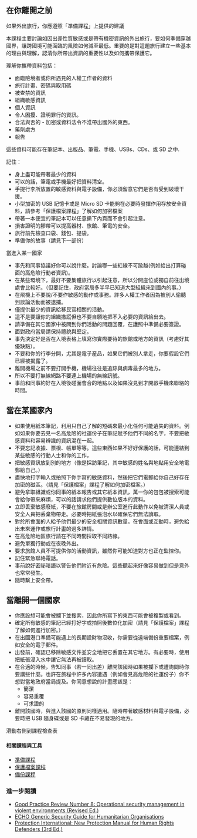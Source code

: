在你離開之前
-------------
如果外出旅行，你應遵照「準備課程」上提供的建議

本課程主要討論如因出差性質敏感或是帶有機密資訊的外出旅行，要如何準備穿越國界，讓跨國境可能面臨的風險如何減至最低。重要的是對這趙旅行建立一些基本的理由與理解，認清你所帶出資訊的重要性以及如何攜帶保護它。

理解你攜帶資料包括：
- 面臨險境者或你所遇見的人權工作者的資料
- 旅行計畫、密碼與取用碼
- 被查禁的資訊
- 組織敏感資訊
- 個人資訊
- 令人困擾、證明罪行的資訊。
- 合法與否的 - 加密或資料法令不淮帶出國外的東西。
- 藥劑處方
- 報告

這些資料可能存在筆記本、出版品、筆電、手機、USBs、CDs、或 SD 之中.

記住：
- 身上盡可能帶著最少的資料
- 可以的話，筆電或手機最好把資料清空。
- 手提行李所放置的敏感資料與電子設備，你必須留意它們是否有受到破壞干援。
- 小型加密的 USB 記憶卡或是 Micro SD 卡能夠在必要時發揮作用存放安全資料，請參考「保護檔案課程」了解如何加密檔案
- 帶著一本便宜的筆記本可以任意撕下內頁而不會引起注意。
- 損害證明的膠帶可以提高器材、旅館、筆電的安全。
- 旅行前先檢查口袋、錢包、提袋。
- 準備你的故事（請見下一部份）

當進入某一國家

- 事先和同事協議好你可以說什麼。討論哪一些紅線不可踰越(例如給出打算碰面的高危險行動者資訊)。
- 在某些環境下，最好不要集體旅行以引起注意，所以分開座位或獨自前往出境處會比較好。（但要記住，政府當局多半早已知道大型組織來到國內的事。）
- 在飛機上不要說/不要作敏感的動作或事務。許多人權工作者因為被別人偷聽到談論活動而被逮捕。
- 僅提供最少的資訊給移民官相關的活動。
- 這不是要讓你的組織撒謊但也不要自願地把不入必要的資訊給出去。
- 請準備在其它國家中被問到你們活動的問題回覆，在護照中準備必要簽證。
- 面對政府當局請保持禮貌與堅定。
- 事先決定好是否在入境表格上填寫你實際要待的旅館或地方的資訊（考慮好其優缺點）。
- 不要和你的行李分開，尤其是電子産品，如果它們被別人拿走，你要假設它們已經被揭露了。
- 離開機場之前不要打開手機，機場往往是追踪與病毒最多的地方。
- 所以不要打無線網路不要連上機場的無線訊號。
- 事前和同事約好在入境後碰面會合的地點以及如果沒見到才開啟手機來聯絡的時間。

當在某國家內
-------------

- 如果使用紙本筆記，利用只自己了解的短碼來最小化任何可能遺失的資料。例如如果你要去見一名高危險的社運份子在筆記賦予他們不同的名字，不要把敏感資料和容易辨識的資訊混在一起。
- 不要忘記收據、票根、帳單等等。這些東西如果不好好保護的話，可能連結到某些敏感的行動人士和你的工作，
- 把敏感資訊放到別的地方（像是採訪筆記，其中敏感的姓名與地點用安全地電郵給自己。）
- 盡快地打字輸入或拍照下你手寫的敏感資料，然後把它們電郵給你自己好存在加密的磁區。（請見「保護檔案」課程了解如何加密檔案。）
- 避免拿取組識或你同事的紙本報告或其它紙本資訊，萬一你的包包被搜索可能會給你帶來麻煩，可以的話請求他們提供數位版本的資料。
- 立即丢棄敏感廢紙，不要在旅館房間或是辦公室進行此動作以免被清潔人員或安全人員把丢棄物帶走。必要時把紙張泡水以確保它們無法讀取。
- 對於所會面的人給予他們最少的安全相關資訊數量。在會面或互動時，避免給出未來運作或旅行計畫的過多詳情。
- 在高危險地區旅行請在不同時間採取不同路線。
- 避免單獨行動或在夜晚外出。
- 要求旅館人員不可提供你的活動資訊，雖然你可能知道對方也正在監控你。
- 記住緊急聯絡電話。
- 事前說好密祕暗語以警告他們附近有危險。這些聽起來好像容易做到但是意外也常常發生。
- 隨時繫上安全帶。

當離開一個國家
--------------

- 你應設想可能會被攔下並搜索，因此你所寫下的東西可能會被複製或看到。
- 確定所有敏感的筆記已經打好字或拍照後數位化加密（請見「保護檔案」課程了解如何進行加密。）
- 在出國港口準備可能遇上的長期設財物沒收，你需要從遠端備份重要檔案，例如安全的電子郵件。
- 出發前，確認已移除敏感文件並安全地把它丢置在其它地方。有必要時，使用把紙張浸入水中讓它無法再被讀取。
- 在合適的時候，告知同事（若一同出差）離開該國時如果被攔下或遭詢問時你要講些什麼。也許在旅程中許多內容遭遇（例如會見高危險的社運份子）你不想對當地政府當局提及。你同意想說的計畫應該是：
   - 簡潔
   - 容易重覆
   - 可求證的
- 離開該國時，與進入該國的原則同樣適用。隨時帶著敏感材料與電子設備，必要時把 USB 隨身碟或是 SD 卡藏在不易發現的地方。

滑動右側到課程檢查表

#### 相關課程與工具

- [準備課程](umbrella://lesson/preparation)
- [保護檔案課程](umbrella://lesson/protecting-files)
- [備份課程](umbrella://lesson/backing-up)

### 進一步閱讀

-   [Good Practice Review Number 8: Operational security management in violent environments (Revised Ed.)](www.odihpn.org/download/gpr_8_revised2pdf)
-   [ECHO Generic Security Guide for Humanitarian Organisations](https://www.google.co.uk/url?sa=t&rct=j&q=&esrc=s&source=web&cd=1&cad=rja&uact=8&ved=0CCEQFjAA&url=http%3A%2F%2Fec.europa.eu%2Fecho%2Ffiles%2Fevaluation%2Fwatsan2005%2Fannex_files%2FECHO%2FECHO12%20-%20echo_generic_security_guide_en.doc&ei=kLxAVc6LOILuUP2SgbAE&usg=AFQjCNEXEOcbLeV24f3WolHmDwLq7KJzlQ&sig2=hbnI7wfdrGIHS7mmikBRWA)
-   [Protection International: New Protection Manual for Human Rights Defenders (3rd Ed.)](protectioninternational.org/publication/new-protection-manual-for-human-rights-defenders-3rd-edition/)

